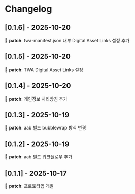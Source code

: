 # Changelog

## [0.1.6] - 2025-10-20

🐛 **patch**: twa-manifest.json 내부 Digital Asset Links 설정 추가

## [0.1.5] - 2025-10-20

🐛 **patch**: TWA Digital Asset Links 설정

## [0.1.4] - 2025-10-20

🐛 **patch**: 개인정보 처리방침 추가

## [0.1.3] - 2025-10-19

🐛 **patch**: aab 빌드 bubblewrap 방식 변경

## [0.1.2] - 2025-10-19

🐛 **patch**: aab 빌드 워크플로우 추가

## [0.1.1] - 2025-10-17

🐛 **patch**: 프로토타입 개발

